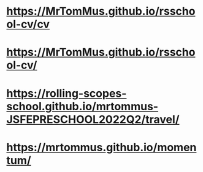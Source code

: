 # https://MrTomMus.github.io/rsschool-cv/cv
# https://MrTomMus.github.io/rsschool-cv/
# https://rolling-scopes-school.github.io/mrtommus-JSFEPRESCHOOL2022Q2/travel/
# https://mrtommus.github.io/momentum/
